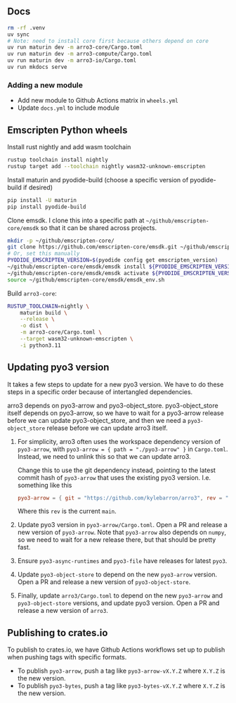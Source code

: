 ## Docs

```bash
rm -rf .venv
uv sync
# Note: need to install core first because others depend on core
uv run maturin dev -m arro3-core/Cargo.toml
uv run maturin dev -m arro3-compute/Cargo.toml
uv run maturin dev -m arro3-io/Cargo.toml
uv run mkdocs serve
```

### Adding a new module

- Add new module to Github Actions matrix in `wheels.yml`
- Update `docs.yml` to include module

## Emscripten Python wheels

Install rust nightly and add wasm toolchain

```bash
rustup toolchain install nightly
rustup target add --toolchain nightly wasm32-unknown-emscripten
```

Install maturin and pyodide-build (choose a specific version of pyodide-build if desired)

```bash
pip install -U maturin
pip install pyodide-build
```

Clone emsdk. I clone this into a specific path at `~/github/emscripten-core/emsdk` so that it can be shared across projects.

```bash
mkdir -p ~/github/emscripten-core/
git clone https://github.com/emscripten-core/emsdk.git ~/github/emscripten-core/emsdk
# Or, set this manually
PYODIDE_EMSCRIPTEN_VERSION=$(pyodide config get emscripten_version)
~/github/emscripten-core/emsdk/emsdk install ${PYODIDE_EMSCRIPTEN_VERSION}
~/github/emscripten-core/emsdk/emsdk activate ${PYODIDE_EMSCRIPTEN_VERSION}
source ~/github/emscripten-core/emsdk/emsdk_env.sh
```

Build `arro3-core`:

```bash
RUSTUP_TOOLCHAIN=nightly \
    maturin build \
    --release \
    -o dist \
    -m arro3-core/Cargo.toml \
    --target wasm32-unknown-emscripten \
    -i python3.11
```

## Updating pyo3 version

It takes a few steps to update for a new pyo3 version. We have to do these steps in a specific order because of intertangled dependencies.

arro3 depends on pyo3-arrow and pyo3-object_store. pyo3-object_store itself depends on pyo3-arrow, so we have to wait for a pyo3-arrow release before we can update pyo3-object_store, and then we need a `pyo3-object_store` release before we can update arro3 itself.

1. For simplicity, arro3 often uses the workspace dependency version of `pyo3-arrow`, with `pyo3-arrow = { path = "./pyo3-arrow" }` in `Cargo.toml`. Instead, we need to unlink this so that we can update arro3.

    Change this to use the git dependency instead, pointing to the latest commit hash of `pyo3-arrow` that uses the existing pyo3 version. I.e. something like this

    ```toml
    pyo3-arrow = { git = "https://github.com/kylebarron/arro3", rev = "e2de4da2f732667dd796335ea7def8b111f79838" }
    ```
    Where this `rev` is the current `main`.

2. Update pyo3 version in `pyo3-arrow/Cargo.toml`. Open a PR and release a new version of `pyo3-arrow`. Note that `pyo3-arrow` also depends on `numpy`, so we need to wait for a new release there, but that should be pretty fast.
3. Ensure `pyo3-async-runtimes` and `pyo3-file` have releases for latest `pyo3`.
4. Update `pyo3-object-store` to depend on the new `pyo3-arrow` version. Open a PR and release a new version of `pyo3-object-store`.
5. Finally, update `arro3/Cargo.toml` to depend on the new `pyo3-arrow` and `pyo3-object-store` versions, and update pyo3 version. Open a PR and release a new version of `arro3`.

## Publishing to crates.io

To publish to crates.io, we have Github Actions workflows set up to publish when pushing tags with specific formats.

- To publish `pyo3-arrow`, push a tag like `pyo3-arrow-vX.Y.Z` where `X.Y.Z` is the new version.
- To publish `pyo3-bytes`, push a tag like `pyo3-bytes-vX.Y.Z` where `X.Y.Z` is the new version.
